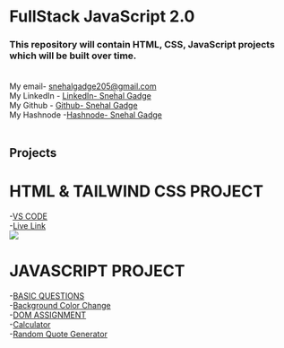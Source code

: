 # FullStack JavaScript 2.0
### This repository will contain HTML, CSS, JavaScript projects which will be built over time. <br> <br>
My email- snehalgadge205@gmail.com <br>
My LinkedIn - [LinkedIn- Snehal Gadge](https://www.linkedin.com/in/snehal-gadge-28a966201/"LinkedIn)<br>
My Github - [Github- Snehal Gadge](https://github.com/snehalgadge "Github")<br>
My Hashnode -[Hashnode- Snehal Gadge](https://hashnode.com/@snehal22 "Hashnode")<br>
<br>

## Projects
# HTML & TAILWIND CSS PROJECT 
-[VS CODE](https://github.com/snehalgadge/FSJS-2.0/tree/main/02_Tailwind%20CSS%20Project/01_Talwind_vscode)<br>
-[Live Link](https://tailwindvscode.netlify.app/) <br>
![](https://user-images.githubusercontent.com/91423583/236691750-e8883afb-9d2e-4867-8dce-d0d9019a0fca.png)

# JAVASCRIPT PROJECT
-[BASIC QUESTIONS](https://github.com/snehalgadge/FSJS-2.0/tree/main/03_JS_assignment/01_QnA)<br>
-[Background Color Change](https://github.com/snehalgadge/FSJS-2.0/tree/main/03_JS_assignment/02_bgChange)<br>
-[DOM ASSIGNMENT](https://github.com/snehalgadge/FSJS-2.0/tree/main/03_JS_assignment/03_Dom)<br>
-[Calculator](https://github.com/snehalgadge/FSJS-2.0/tree/main/03_JS_assignment/04_Calculator)<br>
-[Random Quote Generator](https://github.com/snehalgadge/FSJS-2.0/tree/main/03_JS_assignment/04_Quote_Generator)<br>
